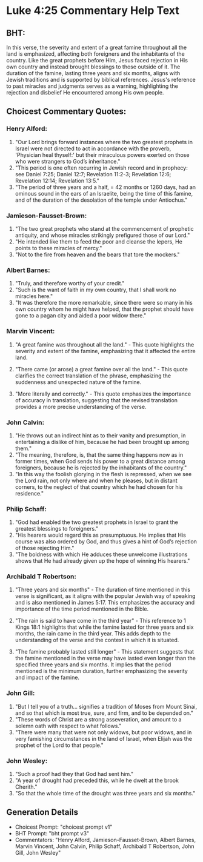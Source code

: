 # Luke 4:25 Commentary Help Text

## BHT:
In this verse, the severity and extent of a great famine throughout all the land is emphasized, affecting both foreigners and the inhabitants of the country. Like the great prophets before Him, Jesus faced rejection in His own country and instead brought blessings to those outside of it. The duration of the famine, lasting three years and six months, aligns with Jewish traditions and is supported by biblical references. Jesus's reference to past miracles and judgments serves as a warning, highlighting the rejection and disbelief He encountered among His own people.

## Choicest Commentary Quotes:
### Henry Alford:
1. "Our Lord brings forward instances where the two greatest prophets in Israel were not directed to act in accordance with the proverb, 'Physician heal thyself:' but their miraculous powers exerted on those who were strangers to God’s inheritance."
2. "This period is one often recurring in Jewish record and in prophecy: see Daniel 7:25; Daniel 12:7; Revelation 11:2-3; Revelation 12:6; Revelation 12:14; Revelation 13:5."
3. "The period of three years and a half, = 42 months or 1260 days, had an ominous sound in the ears of an Israelite, being the time of this famine, and of the duration of the desolation of the temple under Antiochus."

### Jamieson-Fausset-Brown:
1. "The two great prophets who stand at the commencement of prophetic antiquity, and whose miracles strikingly prefigured those of our Lord."
2. "He intended like them to feed the poor and cleanse the lepers, He points to these miracles of mercy."
3. "Not to the fire from heaven and the bears that tore the mockers."

### Albert Barnes:
1. "Truly, and therefore worthy of your credit."
2. "Such is the want of faith in my own country, that I shall work no miracles here."
3. "It was therefore the more remarkable, since there were so many in his own country whom he might have helped, that the prophet should have gone to a pagan city and aided a poor widow there."

### Marvin Vincent:
1. "A great famine was throughout all the land." - This quote highlights the severity and extent of the famine, emphasizing that it affected the entire land. 

2. "There came (or arose) a great famine over all the land." - This quote clarifies the correct translation of the phrase, emphasizing the suddenness and unexpected nature of the famine.

3. "More literally and correctly." - This quote emphasizes the importance of accuracy in translation, suggesting that the revised translation provides a more precise understanding of the verse.

### John Calvin:
1. "He throws out an indirect hint as to their vanity and presumption, in entertaining a dislike of him, because he had been brought up among them."
2. "The meaning, therefore, is, that the same thing happens now as in former times, when God sends his power to a great distance among foreigners, because he is rejected by the inhabitants of the country."
3. "In this way the foolish glorying in the flesh is repressed, when we see the Lord rain, not only where and when he pleases, but in distant corners, to the neglect of that country which he had chosen for his residence."

### Philip Schaff:
1. "God had enabled the two greatest prophets in Israel to grant the greatest blessings to foreigners."
2. "His hearers would regard this as presumptuous. He implies that His course was also ordered by God, and thus gives a hint of God’s rejection of those rejecting Him."
3. "The boldness with which He adduces these unwelcome illustrations shows that He had already given up the hope of winning His hearers."

### Archibald T Robertson:
1. "Three years and six months" - The duration of time mentioned in this verse is significant, as it aligns with the popular Jewish way of speaking and is also mentioned in James 5:17. This emphasizes the accuracy and importance of the time period mentioned in the Bible.

2. "The rain is said to have come in the third year" - This reference to 1 Kings 18:1 highlights that while the famine lasted for three years and six months, the rain came in the third year. This adds depth to the understanding of the verse and the context in which it is situated.

3. "The famine probably lasted still longer" - This statement suggests that the famine mentioned in the verse may have lasted even longer than the specified three years and six months. It implies that the period mentioned is the minimum duration, further emphasizing the severity and impact of the famine.

### John Gill:
1. "But I tell you of a truth... signifies a tradition of Moses from Mount Sinai, and so that which is most true, sure, and firm, and to be depended on."
2. "These words of Christ are a strong asseveration, and amount to a solemn oath with respect to what follows."
3. "There were many that were not only widows, but poor widows, and in very famishing circumstances in the land of Israel, when Elijah was the prophet of the Lord to that people."

### John Wesley:
1. "Such a proof had they that God had sent him."
2. "A year of drought had preceded this, while he dwelt at the brook Cherith."
3. "So that the whole time of the drought was three years and six months."


## Generation Details
- Choicest Prompt: "choicest prompt v1"
- BHT Prompt: "bht prompt v3"
- Commentators: "Henry Alford, Jamieson-Fausset-Brown, Albert Barnes, Marvin Vincent, John Calvin, Philip Schaff, Archibald T Robertson, John Gill, John Wesley"
